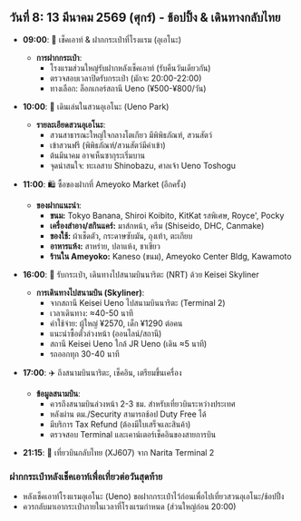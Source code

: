 ## วันที่ 8: 13 มีนาคม 2569 (ศุกร์) - ช้อปปิ้ง & เดินทางกลับไทย

- **09:00**: 🏨 เช็คเอาท์ & ฝากกระเป๋าที่โรงแรม (อุเอโนะ)
  - **การฝากกระเป๋า**:
    - โรงแรมส่วนใหญ่รับฝากหลังเช็คเอาท์ (รับคืนวันเดียวกัน)
    - ตรวจสอบเวลาปิดรับกระเป๋า (มักจะ 20:00-22:00)
    - ทางเลือก: ล็อกเกอร์สถานี Ueno (¥500-¥800/วัน)

- **10:00**: 🌳 เดินเล่นในสวนอุเอโนะ (Ueno Park)
  - **รายละเอียดสวนอุเอโนะ**:
    - สวนสาธารณะใหญ่ใจกลางโตเกียว มีพิพิธภัณฑ์, สวนสัตว์
    - เข้าสวนฟรี (พิพิธภัณฑ์/สวนสัตว์มีค่าเข้า)
    - ต้นมีนาคม อาจเห็นซากุระเริ่มบาน
    - จุดน่าสนใจ: ทะเลสาบ Shinobazu, ศาลเจ้า Ueno Toshogu

- **11:00**: 🛍️ ซื้อของฝากที่ Ameyoko Market (อีกครั้ง)
  - **ของฝากแนะนำ**:
    - **ขนม:** Tokyo Banana, Shiroi Koibito, KitKat รสพิเศษ, Royce', Pocky
    - **เครื่องสำอาง/สกินแคร์:** มาส์กหน้า, ครีม (Shiseido, DHC, Canmake)
    - **ของใช้:** ผ้าเช็ดตัว, กระดาษซับมัน, ถุงเท้า, ตะเกียบ
    - **อาหารแห้ง:** สาหร่าย, ปลาแห้ง, ชาเขียว
    - **ร้านใน Ameyoko:** Kaneso (ขนม), Ameyoko Center Bldg, Kawamoto

- **16:00**: 🚄 รับกระเป๋า, เดินทางไปสนามบินนาริตะ (NRT) ด้วย Keisei Skyliner
  - **การเดินทางไปสนามบิน (Skyliner)**:
    - จากสถานี Keisei Ueno ไปสนามบินนาริตะ (Terminal 2)
    - เวลาเดินทาง: ≈40-50 นาที
    - ค่าใช้จ่าย: ผู้ใหญ่ ¥2570, เด็ก ¥1290 ต่อคน
    - แนะนำซื้อตั๋วล่วงหน้า (ออนไลน์/สถานี)
    - สถานี Keisei Ueno ใกล้ JR Ueno (เดิน ≈5 นาที)
    - รถออกทุก 30-40 นาที

- **17:00**: ✈️ ถึงสนามบินนาริตะ, เช็คอิน, เตรียมขึ้นเครื่อง
  - **ข้อมูลสนามบิน**:
    - ควรถึงสนามบินล่วงหน้า 2-3 ชม. สำหรับเที่ยวบินระหว่างประเทศ
    - หลังผ่าน ตม./Security สามารถช้อป Duty Free ได้
    - มีบริการ Tax Refund (ต้องมีใบเสร็จและสินค้า)
    - ตรวจสอบ Terminal และเคาน์เตอร์เช็คอินของสายการบิน

- **21:15**: 🛫 เที่ยวบินกลับไทย (XJ607) จาก Narita Terminal 2

### ฝากกระเป๋าหลังเช็คเอาท์เพื่อเที่ยวต่อวันสุดท้าย
- หลังเช็คเอาท์โรงแรมอุเอโนะ (Ueno) ขอฝากกระเป๋าไว้ก่อนเพื่อไปเที่ยวสวนอุเอโนะ/ช้อปปิ้ง
- ควรกลับมาเอากระเป๋าภายในเวลาที่โรงแรมกำหนด (ส่วนใหญ่ก่อน 20:00)